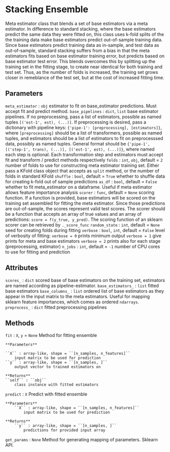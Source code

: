 # Stacking Ensemble

Meta estimator class that blends a set of base estimators via a meta estimator. In difference to standard stacking, where the base estimators predict the same data they were fitted on, this class uses k-fold splits of the the training data make base estimators predict out-of-sample training data. Since base estimators predict training data as in-sample, and test data as out-of-sample, standard stacking suffers from a bias in that the meta estimators fits based on base estimator training error, but predicts based on base estimator test error. This blends overcomes this by splitting up the training set in the fitting stage, to create near identical for both training and test set. Thus, as the number of folds is increased, the training set grows closer in remeblance of the test set, but at the cost of increased fitting time.

## Parameters

``meta_estimator`` : ``obj``
    estimator to fit on base_estimator predictions. Must accept fit and predict method.
``base_pipelines`` : ``dict``, ``list``
    base estimator pipelines. If no preprocessing, pass a list of estimators, possible as named tuples ``[('est-1', est), (...)]``. If preprocessing is desired, pass a dictionary with pipeline keys: ``{'pipe-1': [preprocessing], [estimators]}``, where ``[preprocessing]`` should be a list of transformers, possible as named tuples, and estimators should be a list of estimators to fit on preprocesssed data, possibly as named tuples. General format should be ``{'pipe-1', [('step-1', trans), (...)], [('est-1', est), (...)]}``, where named each step is optional. Each transformation step and estimators must accept fit and transform / predict methods respectively
``folds`` : ``int``, ``obj``, default = ``2``
    number of folds to use for constructing meta estimator training set. Either pass a KFold class object that accepts as ``split`` method, or the number of folds in standard KFold
``shuffle`` : ``bool``, default = ``True``
    whether to shuffle data for creating k-fold out of sample predictions
``as_df`` : ``bool``, default = ``False``
    whether to fit meta_estimator on a dataframe. Useful if meta estimator allows feature importance analysis
``scorer`` : ``func``, default = ``None``
    scoring function. If a function is provided, base estimators will be scored on the training set assembled for fitting the meta estimator. Since those predictions are out-of-sample, the scores represent valid test scores. The scorer should be a function that accepts an array of true values and an array of predictions: ``score = f(y_true, y_pred)``. The scoring function of an sklearn scorer can be retrieved by ``._score_func``
``random_state`` : ``int``, default = ``None``
    seed for creating folds during fitting
``verbose`` : ``bool``, ``int``, default = ``False``
    level of verbosity of fitting:
        ``verbose = 0`` prints minimum output
        ``verbose = 1`` give prints for meta and base estimators
        ``verbose = 2`` prints also for each stage (preprocessing, estimator)
``n_jobs`` : ``int``, default = ``-1``
    number of CPU cores to use for fitting and prediction

## Attributes

``scores_`` : ``dict``
    scored base of base estimators on the training set, estimators are named according as pipeline-estimator.
``base_estimators_`` : ``list``
    fitted base estimators
``base_columns_`` : ``list``
    ordered list of base estimators as they appear in the input matrix to the meta estimators. Useful for mapping sklearn feature importances, which comes as ordered ``ndarrays``.
``preprocess_`` : ``dict``
    fitted preprocessing pipelines

## Methods

``fit`` : ``X``, ``y`` = ``None``
    Method for fitting ensemble

    **Parameters**

    ``X`` : array-like, shape = ``[n_samples, n_features]``
        input matrix to be used for prediction
    ``y`` : array-like, shape = ``[n_samples, ]``
        output vector to trained estimators on

    **Returns**
    ``self`` : ``obj``
        class instance with fitted estimators

``predict`` : ``X``
    Predict with fitted ensemble

    **Parameters**
        ``X`` : array-like, shape = ``[n_samples, n_features]``
            input matrix to be used for prediction

    **Returns**
        ``y`` : array-like, shape = ``[n_samples, ]``
            predictions for provided input array

``get_params`` : ``None``
    Method for generating mapping of parameters. Sklearn API.
